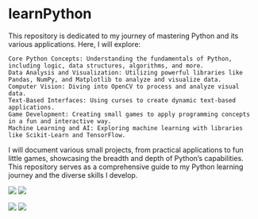 # learnPython
This repository is dedicated to my journey of mastering Python and its various applications. Here, I will explore:

    Core Python Concepts: Understanding the fundamentals of Python, including logic, data structures, algorithms, and more.
    Data Analysis and Visualization: Utilizing powerful libraries like Pandas, NumPy, and Matplotlib to analyze and visualize data.
    Computer Vision: Diving into OpenCV to process and analyze visual data.
    Text-Based Interfaces: Using curses to create dynamic text-based applications.
    Game Development: Creating small games to apply programming concepts in a fun and interactive way.
    Machine Learning and AI: Exploring machine learning with libraries like Scikit-Learn and TensorFlow.

I will document various small projects, from practical applications to fun little games, showcasing the breadth and depth of Python’s capabilities. This repository serves as a comprehensive guide to my Python learning journey and the diverse skills I develop.


![](https://github.com/Xamexer/learnPython/blob/main/Mastermind/MastermindDemo.gif)
![](https://github.com/Xamexer/learnPython/blob/main/Typinggame/TypingDemo.gif)

![](https://github.com/Xamexer/learnPython/blob/main/MultiTouchInterface/Multi-Touch-Interface/InfraredCamDemo.gif)
![](https://github.com/Xamexer/learnPython/blob/main/MultiTouchInterface/Multi-Touch-Interface/TouchDemo.gif)
